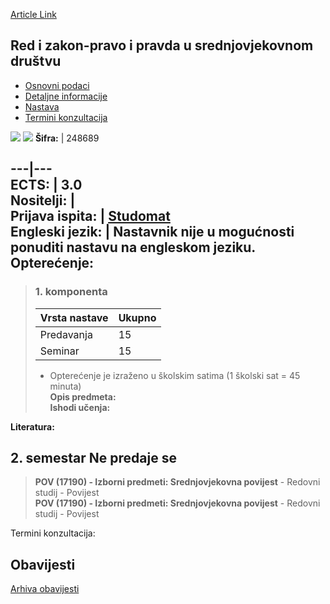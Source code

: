 [Article Link](https://www.fhs.hr/predmet/rzpusd)

## Red i zakon-pravo i pravda u srednjovjekovnom društvu
  * [Osnovni podaci](https://www.fhs.hr/predmet/rzpusd#v1id-904870_239313_1_0 "Osnovni podaci")
  * [Detaljne informacije](https://www.fhs.hr/predmet/rzpusd#v1id-904870_239313_1_1 "Detaljne informacije")
  * [Nastava](https://www.fhs.hr/predmet/rzpusd#v1id-904870_239313_1_2 "Nastava")
  * [Termini konzultacija](https://www.fhs.hr/predmet/rzpusd#v1id-904870_239313_1_3 "Termini konzultacija")


[![](https://www.fhs.hr/img/flags/gif/hr.gif)](https://www.fhs.hr/predmet/rzpusd) [![](https://www.fhs.hr/img/flags/gif/gb.gif)](https://www.fhs.hr/en/course/oallajims)
**Šifra:** |  248689  
  
---|---  
**ECTS:** |  3.0   
**Nositelji:** |   
**Prijava ispita:** |  [Studomat](http://www.isvu.hr/studomat)  
**Engleski jezik:** |  Nastavnik nije u mogućnosti ponuditi nastavu na engleskom jeziku.   
**Opterećenje:**  
---  
> ### 1. komponenta
> | Vrsta nastave | Ukupno  
> ---|---  
> Predavanja | 15  
> Seminar | 15  
> * Opterećenje je izraženo u školskim satima (1 školski sat = 45 minuta)   
**Opis predmeta:**  
> **Ishodi učenja:**  

  
**Literatura:**  

  
**2. semestar** Ne predaje se  
---  
> **POV (17190) - Izborni predmeti: Srednjovjekovna povijest** - Redovni studij - Povijest  
>  **POV (17190) - Izborni predmeti: Srednjovjekovna povijest** - Redovni studij - Povijest  
>   
Termini konzultacija: 


## Obavijesti
[Arhiva obavijesti](https://www.fhs.hr/predmet/rzpusd?@=21jvr#news_122604 "Arhiva obavijesti")
